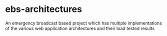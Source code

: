 # ebs-architectures
An emergency broadcast based project which has multiple implementations of the various web application architectures and their load tested results 
